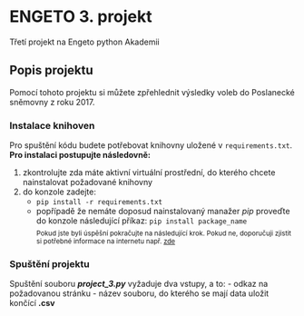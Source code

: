 # ENGETO 3. projekt
Třetí projekt na Engeto python Akademii 

## Popis projektu
Pomocí tohoto projektu si můžete zpřehlednit výsledky voleb do Poslanecké sněmovny z roku 2017.

### Instalace knihoven
Pro spuštění kódu budete potřebovat knihovny uložené v ``` requirements.txt ```. **Pro instalaci postupujte následovně:**

1. zkontrolujte zda máte aktivní virtuální prostřední, do kterého chcete nainstalovat požadované knihovny
2. do konzole zadejte:
    -  ```pip install -r requirements.txt```
    -  popřípadě že nemáte doposud nainstalovaný manažer *pip* proveďte do konzole následující příkaz: ```pip install package_name```    
<sub>Pokud jste byli úspěšní pokračujte na následující krok. Pokud ne, doporučuji zjistit si potřebné informace na internetu např. [zde](https://stackoverflow.com/)</sub>

### Spuštění projektu
Spuštění souboru ***project_3.py*** vyžaduje dva vstupy, a to:
    - odkaz na požadovanou stránku
    - název souboru, do kterého se mají data uložit končící **.csv**
    
